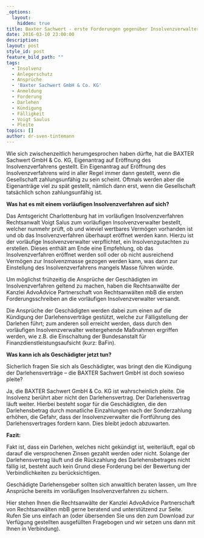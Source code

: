 ```yaml
---
_options:
  layout:
    hidden: true
title: Baxter Sachwert - erste Forderungen gegenüber Insolvenzverwalter geltend gemacht
date: 2016-03-10 23:00:00
description:
layout: post
style_id: post
feature_bild_path: ""
tags:
  - Insolvenz
  - Anlegerschutz
  - Ansprüche
  - 'Baxter Sachwert GmbH & Co. KG'
  - Anmeldung
  - Forderung
  - Darlehen
  - Kündigung
  - Fälligkeit
  - Voigt Saulus
  - Pleite
topics: []
author: dr-sven-tintemann
---
```



Wie sich zwischenzeitlich herumgesprochen haben dürfte, hat die BAXTER Sachwert GmbH & Co. KG, Eigenantrag auf Eröffnung des Insolvenzverfahrens gestellt. Ein Eigenantrag auf Eröffnung des Insolvenzverfahrens wird in aller Regel immer dann gestellt, wenn die Gesellschaft zahlungsunfähig zu sein scheint. Oftmals werden aber die Eigenanträge viel zu spät gestellt, nämlich dann erst, wenn die Gesellschaft tatsächlich schon zahlungsunfähig ist.

**Was hat es mit einem vorläufigen Insolvenzverfahren auf sich?**

Das Amtsgericht Charlottenburg hat im vorläufigen Insolvenzverfahren Rechtsanwalt Voigt Salus zum vorläufigen Insolvenzverwalter bestellt, welcher nunmehr prüft, ob und wieviel wertbares Vermögen vorhanden ist und ob das Insolvenzverfahren überhaupt eröffnet werden kann. Hierzu ist der vorläufige Insolvenzverwalter verpflichtet, ein Insolvenzgutachten zu erstellen. Dieses enthält am Ende eine Empfehlung, ob das Insolvenzverfahren eröffnet werden soll oder ob nicht ausreichend Vermögen zur Insolvenzmasse gezogen werden kann, was dann zur Einstellung des Insolvenzverfahrens mangels Masse führen würde.

Um möglichst frühzeitig die Ansprüche der Geschädigten im Insolvenzverfahren geltend zu machen, haben die Rechtsanwälte der Kanzlei AdvoAdvice Partnerschaft von Rechtsanwälten mbB die ersten Forderungsschreiben an die vorläufigen Insolvenzverwalter versandt.

Die Ansprüche der Geschädigten werden dabei zum einen auf die Kündigung der Darlehensverträge gestützt, welche zur Fälligstellung der Darlehen führt; zum anderen soll erreicht werden, dass durch den vorläufigen Insolvenzverwalter weitergehende Maßnahmen ergriffen werden, wie z.B. die Einschaltung der Bundesanstalt für Finanzdienstleistungsaufsicht (kurz: BaFin).

**Was kann ich als Geschädigter jetzt tun?**

Sicherlich fragen Sie sich als Geschädigter, was bringt den die Kündigung der Darlehensverträge – die BAXTER Sachwert GmbH ist doch sowieso pleite?

Ja, die BAXTER Sachwert GmbH & Co. KG ist wahrscheinlich pleite. Die Insolvenz berührt aber nicht den Darlehensvertrag. Der Darlehensvertrag läuft weiter. Hierbei besteht sogar für die Geschädigten, die den Darlehensbetrag durch monatliche Einzahlungen nach der Sonderzahlung erhöhen, die Gefahr, dass der Insolvenzverwalter die Fortführung des Darlehensvertrages fordern kann. Dies bleibt jedoch abzuwarten.

**Fazit:**

Fakt ist, dass ein Darlehen, welches nicht gekündigt ist, weiterläuft, egal ob darauf die versprochenen Zinsen gezahlt werden oder nicht. Solange der Darlehensvertrag läuft und die Rückzahlung des Darlehensbetrages nicht fällig ist, besteht auch kein Grund diese Forderung bei der Bewertung der Verbindlichkeiten zu berücksichtigen.

Geschädigte Darlehensgeber sollten sich anwaltlich beraten lassen, um Ihre Ansprüche bereits im vorläufigen Insolvenzverfahren zu sichern.

Hier stehen Ihnen die Rechtsanwälte der Kanzlei AdvoAdvice Partnerschaft von Rechtsanwälten mbB gerne beratend und unterstützend zur Seite. Rufen Sie uns einfach an (oder übersenden Sie uns den zum Download zur Verfügung gestellten ausgefüllten Fragebogen und wir setzen uns dann mit Ihnen in Verbindung).
